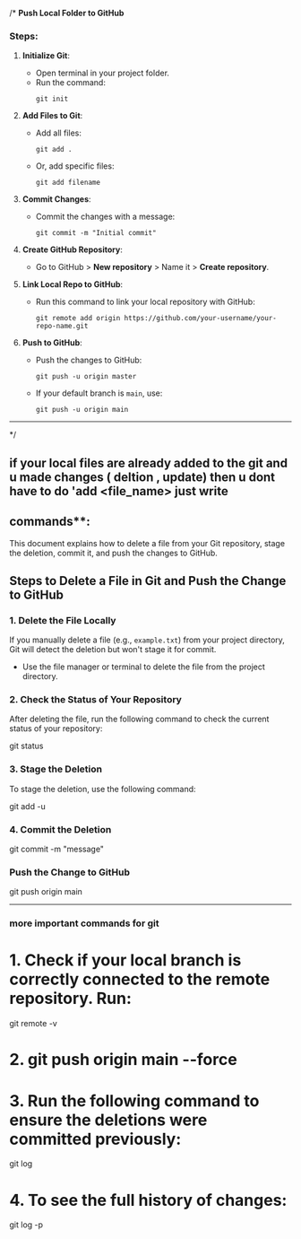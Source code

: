 /*
 **Push Local Folder to GitHub**

### Steps:

1. **Initialize Git**:
   - Open terminal in your project folder.
   - Run the command:
     ```
     git init
     ```

2. **Add Files to Git**:
   - Add all files:
     ```
     git add .
     ```
   - Or, add specific files:
     ```
     git add filename
     ```

3. **Commit Changes**:
   - Commit the changes with a message:
     ```
     git commit -m "Initial commit"
     ```

4. **Create GitHub Repository**:
   - Go to GitHub > **New repository** > Name it > **Create repository**.

5. **Link Local Repo to GitHub**:
   - Run this command to link your local repository with GitHub:
     ```
     git remote add origin https://github.com/your-username/your-repo-name.git
     ```

6. **Push to GitHub**:
   - Push the changes to GitHub:
     ```
     git push -u origin master
     ```
   - If your default branch is `main`, use:
     ```
     git push -u origin main
     ```

---

*/

## if your local files are already added to the git and u made changes ( deltion , update) then u dont have to do 'add <file_name> just write
## commands**:



This document explains how to delete a file from your Git repository, stage the deletion, commit it, and push the changes to GitHub.

## Steps to Delete a File in Git and Push the Change to GitHub

### 1. Delete the File Locally
If you manually delete a file (e.g., `example.txt`) from your project directory, Git will detect the deletion but won't stage it for commit.

- Use the file manager or terminal to delete the file from the project directory.

### 2. Check the Status of Your Repository
After deleting the file, run the following command to check the current status of your repository:

git status


### 3. Stage the Deletion
To stage the deletion, use the following command:

git add -u


### 4.  Commit the Deletion

git commit -m "message"

### Push the Change to GitHub

git push origin main

--------------------------------------------------------------------------------------------------------------------------------------

### more important commands for git 


# 1. Check if your local branch is correctly connected to the remote repository. Run:

git remote -v

# 2. git push origin main --force

# 3. Run the following command to ensure the deletions were committed previously:

git log

# 4. To see the full history of changes:

git log -p




